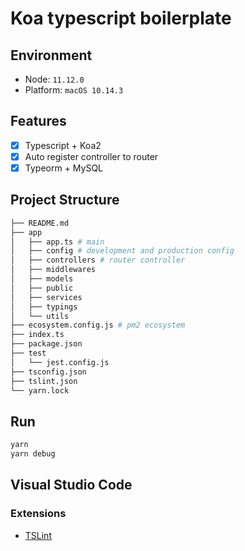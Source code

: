 # Koa typescript boilerplate

## Environment

* Node: `11.12.0`
* Platform: `macOS 10.14.3`

## Features

* [x] Typescript + Koa2  
* [x] Auto register controller to router  
* [x] Typeorm + MySQL

## Project Structure

```bash
├── README.md
├── app
│   ├── app.ts # main
│   ├── config # development and production config
│   ├── controllers # router controller
│   ├── middlewares
│   ├── models
│   ├── public
│   ├── services
│   ├── typings
│   └── utils
├── ecosystem.config.js # pm2 ecosystem
├── index.ts
├── package.json
├── test
│   └── jest.config.js
├── tsconfig.json
├── tslint.json
└── yarn.lock
```

## Run

```bash
yarn
yarn debug
```

## Visual Studio Code

### Extensions

* [TSLint](https://marketplace.visualstudio.com/items?itemName=ms-vscode.vscode-typescript-tslint-plugin)
